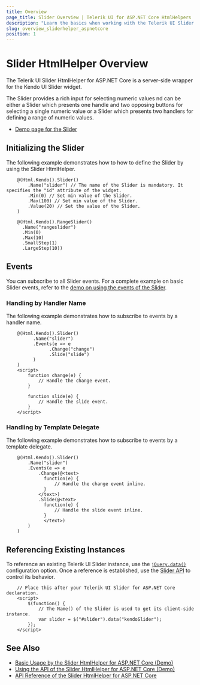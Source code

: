 ```yaml
---
title: Overview
page_title: Slider Overview | Telerik UI for ASP.NET Core HtmlHelpers
description: "Learn the basics when working with the Telerik UI Slider for ASP.NET Core (MVC 6 or ASP.NET Core MVC)."
slug: overview_sliderhelper_aspnetcore
position: 1
---
```


# Slider HtmlHelper Overview

The Telerik UI Slider HtmlHelper for ASP.NET Core is a server-side wrapper for the Kendo UI Slider widget.

The Slider provides a rich input for selecting numeric values nd can be either a Slider which presents one handle and two opposing buttons for selecting a single numeric value or a Slider which presents two handlers for defining a range of numeric values.

* [Demo page for the Slider](https://demos.telerik.com/aspnet-core/slider/index)

## Initializing the Slider

The following example demonstrates how to how to define the Slider by using the Slider HtmlHelper.

```
    @(Html.Kendo().Slider()
        .Name("slider") // The name of the Slider is mandatory. It specifies the "id" attribute of the widget.
        .Min(0) // Set min value of the Slider.
        .Max(100) // Set min value of the Slider.
        .Value(20) // Set the value of the Slider.
    )

    @(Html.Kendo().RangeSlider()
      .Name("rangeslider")
      .Min(0)
      .Max(10)
      .SmallStep(1)
      .LargeStep(10))
```

## Events

You can subscribe to all Slider events. For a complete example on basic Slider events, refer to the [demo on using the events of the Slider](https://demos.telerik.com/aspnet-core/slider/events).

### Handling by Handler Name

The following example demonstrates how to subscribe to events by a handler name.

```
    @(Html.Kendo().Slider()
          .Name("slider")
          .Events(e => e
                .Change("change")
                .Slide("slide")
          )
    )
    <script>
        function change(e) {
            // Handle the change event.
        }

        function slide(e) {
            // Handle the slide event.
        }
    </script>
```

### Handling by Template Delegate

The following example demonstrates how to subscribe to events by a template delegate.

```
    @(Html.Kendo().Slider()
        .Name("slider")
        .Events(e => e
            .Change(@<text>
              function(e) {
                  // Handle the change event inline.
              }
            </text>)
            .Slide(@<text>
              function(e) {
                  // Handle the slide event inline.
              }
              </text>)
        )
    )
```

## Referencing Existing Instances

To reference an existing Telerik UI Slider instance, use the [`jQuery.data()`](https://api.jquery.com/jQuery.data/) configuration option. Once a reference is established, use the [Slider API](/api/slider) to control its behavior.

```
    // Place this after your Telerik UI Slider for ASP.NET Core declaration.
    <script>
        $(function() {
            // The Name() of the Slider is used to get its client-side instance.
            var slider = $("#slider").data("kendoSlider");
        });
    </script>
```

## See Also

* [Basic Usage by the Slider HtmlHelper for ASP.NET Core (Demo)](https://demos.telerik.com/aspnet-core/slider)
* [Using the API of the Slider HtmlHelper for ASP.NET Core (Demo)](https://demos.telerik.com/aspnet-core/slider/api)
* [API Reference of the Slider HtmlHelper for ASP.NET Core](/api/slider)
